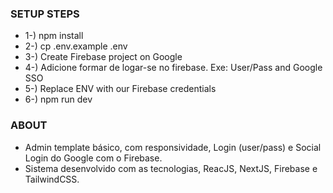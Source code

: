 ### SETUP STEPS

- 1-) npm install
- 2-) cp .env.example .env
- 3-) Create Firebase project on Google
- 4-) Adicione formar de logar-se no firebase. Exe: User/Pass and Google SSO
- 5-) Replace ENV with our Firebase credentials
- 6-) npm run dev

### ABOUT

- Admin template básico, com responsividade, Login (user/pass) e Social Login do Google com o Firebase.
- Sistema desenvolvido com as tecnologias, ReacJS, NextJS, Firebase e TailwindCSS.
